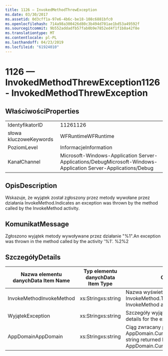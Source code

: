 ```yaml
---
title: 1126 — InvokedMethodThrewException
ms.date: 03/30/2017
ms.assetid: 0d3cff1a-97e6-4b6c-be18-108c6881bfc0
ms.openlocfilehash: 714a98a300426d80c3b494d701ae1bd53a49592f
ms.sourcegitcommit: 9b552addadfb57fab0b9e7852ed4f1f1b8a42f8e
ms.translationtype: MT
ms.contentlocale: pl-PL
ms.lasthandoff: 04/23/2019
ms.locfileid: "61924010"
---
```

# <a name="1126---invokedmethodthrewexception"></a><span data-ttu-id="9cfa3-102">1126 — InvokedMethodThrewException</span><span class="sxs-lookup"><span data-stu-id="9cfa3-102">1126 - InvokedMethodThrewException</span></span>
## <a name="properties"></a><span data-ttu-id="9cfa3-103">Właściwości</span><span class="sxs-lookup"><span data-stu-id="9cfa3-103">Properties</span></span>  
  
|||  
|-|-|  
|<span data-ttu-id="9cfa3-104">Identyfikator</span><span class="sxs-lookup"><span data-stu-id="9cfa3-104">ID</span></span>|<span data-ttu-id="9cfa3-105">1126</span><span class="sxs-lookup"><span data-stu-id="9cfa3-105">1126</span></span>|  
|<span data-ttu-id="9cfa3-106">słowa kluczowe</span><span class="sxs-lookup"><span data-stu-id="9cfa3-106">Keywords</span></span>|<span data-ttu-id="9cfa3-107">WFRuntime</span><span class="sxs-lookup"><span data-stu-id="9cfa3-107">WFRuntime</span></span>|  
|<span data-ttu-id="9cfa3-108">Poziom</span><span class="sxs-lookup"><span data-stu-id="9cfa3-108">Level</span></span>|<span data-ttu-id="9cfa3-109">Informacje</span><span class="sxs-lookup"><span data-stu-id="9cfa3-109">Information</span></span>|  
|<span data-ttu-id="9cfa3-110">Kanał</span><span class="sxs-lookup"><span data-stu-id="9cfa3-110">Channel</span></span>|<span data-ttu-id="9cfa3-111">Microsoft-Windows-Application Server-Applications/Debug</span><span class="sxs-lookup"><span data-stu-id="9cfa3-111">Microsoft-Windows-Application Server-Applications/Debug</span></span>|  
  
## <a name="description"></a><span data-ttu-id="9cfa3-112">Opis</span><span class="sxs-lookup"><span data-stu-id="9cfa3-112">Description</span></span>  
 <span data-ttu-id="9cfa3-113">Wskazuje, że wyjątek został zgłoszony przez metody wywołane przez działania InvokeMethod.</span><span class="sxs-lookup"><span data-stu-id="9cfa3-113">Indicates an exception was thrown by the method called by the InvokeMethod activity.</span></span>  
  
## <a name="message"></a><span data-ttu-id="9cfa3-114">Komunikat</span><span class="sxs-lookup"><span data-stu-id="9cfa3-114">Message</span></span>  
 <span data-ttu-id="9cfa3-115">Zgłoszono wyjątek metody wywoływane przez działanie "%1".</span><span class="sxs-lookup"><span data-stu-id="9cfa3-115">An exception was thrown in the method called by the activity '%1'.</span></span> <span data-ttu-id="9cfa3-116">%2</span><span class="sxs-lookup"><span data-stu-id="9cfa3-116">%2</span></span>  
  
## <a name="details"></a><span data-ttu-id="9cfa3-117">Szczegóły</span><span class="sxs-lookup"><span data-stu-id="9cfa3-117">Details</span></span>  
  
|<span data-ttu-id="9cfa3-118">Nazwa elementu danych</span><span class="sxs-lookup"><span data-stu-id="9cfa3-118">Data Item Name</span></span>|<span data-ttu-id="9cfa3-119">Typ elementu danych</span><span class="sxs-lookup"><span data-stu-id="9cfa3-119">Data Item Type</span></span>|<span data-ttu-id="9cfa3-120">Opis</span><span class="sxs-lookup"><span data-stu-id="9cfa3-120">Description</span></span>|  
|--------------------|--------------------|-----------------|  
|<span data-ttu-id="9cfa3-121">InvokeMethod</span><span class="sxs-lookup"><span data-stu-id="9cfa3-121">InvokeMethod</span></span>|<span data-ttu-id="9cfa3-122">xs:String</span><span class="sxs-lookup"><span data-stu-id="9cfa3-122">xs:string</span></span>|<span data-ttu-id="9cfa3-123">Nazwa wyświetlana działania InvokeMethod.</span><span class="sxs-lookup"><span data-stu-id="9cfa3-123">The display name of the InvokeMethod activity.</span></span>|  
|<span data-ttu-id="9cfa3-124">Wyjątek</span><span class="sxs-lookup"><span data-stu-id="9cfa3-124">Exception</span></span>|<span data-ttu-id="9cfa3-125">xs:String</span><span class="sxs-lookup"><span data-stu-id="9cfa3-125">xs:string</span></span>|<span data-ttu-id="9cfa3-126">Szczegóły wyjątku, dla wyjątku</span><span class="sxs-lookup"><span data-stu-id="9cfa3-126">The exception details for the exception</span></span>|  
|<span data-ttu-id="9cfa3-127">AppDomain</span><span class="sxs-lookup"><span data-stu-id="9cfa3-127">AppDomain</span></span>|<span data-ttu-id="9cfa3-128">xs:String</span><span class="sxs-lookup"><span data-stu-id="9cfa3-128">xs:string</span></span>|<span data-ttu-id="9cfa3-129">Ciąg zwracany przez AppDomain.CurrentDomain.FriendlyName.</span><span class="sxs-lookup"><span data-stu-id="9cfa3-129">The string returned by AppDomain.CurrentDomain.FriendlyName.</span></span>|
